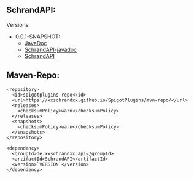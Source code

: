 ## SchrandAPI:
Versions:
  * 0.0.1-SNAPSHOT:
    * [JavaDoc](https://xxschrandxx.github.io/SpigotPlugins/SchrandAPI/0.0.1-SNAPSHOT/apidocs/)
    * [SchrandAPI-javadoc](https://xxschrandxx.github.io/SpigotPlugins/SchrandAPI/0.0.1-SNAPSHOT/SchrandAPI-0.0.1-SNAPSHOT-javadoc.jar)
    * [SchrandAPI](https://xxschrandxx.github.io/SpigotPlugins/SchrandAPI/0.0.1-SNAPSHOT/SchrandAPI-0.0.1-SNAPSHOT.jar)
## Maven-Repo:
```
<repository>
  <id>spigotplugins-repo</id>
  <url>https://xxschrandxx.github.io/SpigotPlugins/mvn-repo/</url>
  <releases>
    <checksumPolicy>warn</checksumPolicy>
  </releases>
  <snapshots>
    <checksumPolicy>warn</checksumPolicy>
  </snapshots>
</repository>

<dependency>
  <groupId>de.xxschrandxx.api</groupId>
  <artifactId>SchrandAPI</artifactId>
  <version>`VERSION`</version>
</dependency>
```